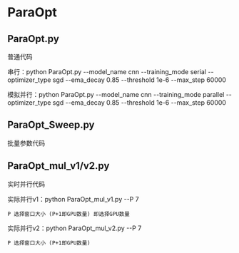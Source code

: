 # ParaOpt
## ParaOpt.py 

普通代码

串行：python ParaOpt.py --model_name cnn --training_mode serial --optimizer_type sgd --ema_decay 0.85 --threshold 1e-6 --max_step 60000

模拟并行：python ParaOpt.py --model_name cnn --training_mode parallel --optimizer_type sgd --ema_decay 0.85 --threshold 1e-6 --max_step 60000

## ParaOpt_Sweep.py

批量参数代码

## ParaOpt_mul_v1/v2.py

实时并行代码

实际并行v1：python ParaOpt_mul_v1.py --P 7 

    P 选择窗口大小 (P+1即GPU数量) 即选择GPU数量

实际并行v2：python ParaOpt_mul_v2.py --P 7

    P 选择窗口大小 (P+1即GPU数量)

